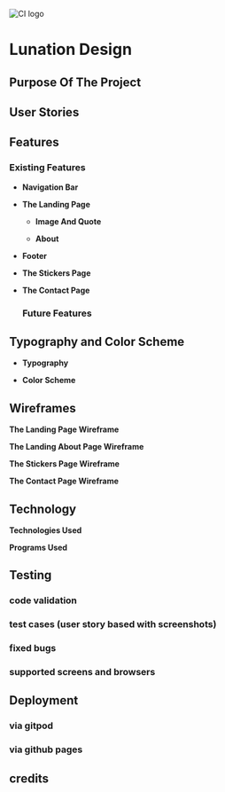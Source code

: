 ![CI logo](https://codeinstitute.s3.amazonaws.com/fullstack/ci_logo_small.png)

# Lunation Design

## Purpose Of The Project

## User Stories

## Features

   ### Existing Features

- __Navigation Bar__

- __The Landing Page__

   - __Image And Quote__

   - __About__

- __Footer__

- __The Stickers Page__

- __The Contact Page__

   ### Future Features

## Typography and Color Scheme

- __Typography__

- __Color Scheme__

## Wireframes

__The Landing Page Wireframe__

__The Landing About Page Wireframe__

__The Stickers Page Wireframe__

__The Contact Page Wireframe__

## Technology

   __Technologies Used__

   __Programs Used__

## Testing

   ### code validation
   ### test cases (user story based with screenshots)
   ### fixed bugs
   ### supported screens and browsers

## Deployment

   ### via gitpod
   ### via github pages

## credits
